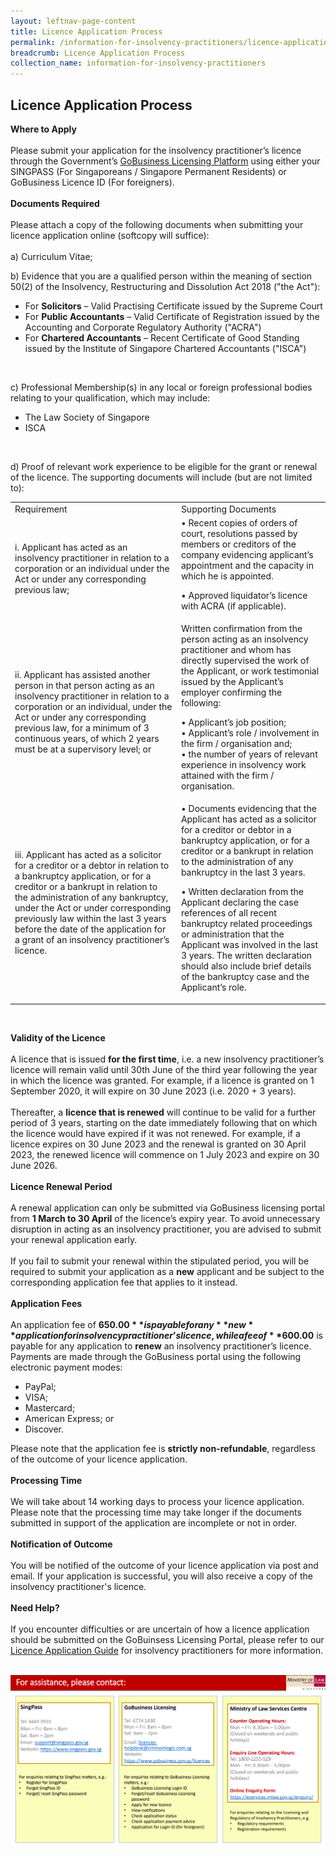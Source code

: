 ```yaml
---
layout: leftnav-page-content
title: Licence Application Process
permalink: /information-for-insolvency-practitioners/licence-application-process/
breadcrumb: Licence Application Process
collection_name: information-for-insolvency-practitioners
---
```


**Licence Application Process**
---
**Where to Apply**
<br><br>
Please submit your application for the insolvency practitioner’s licence through the Government’s <a href="https://www.gobusiness.gov.sg/licences" target="_blank">GoBusiness Licensing Platform</a> using either your SINGPASS (For Singaporeans / Singapore Permanent Residents) or GoBusiness Licence ID (For foreigners).
<br><br>
**Documents Required**
<br><br>
Please attach a copy of the following documents when submitting your licence application online (softcopy will suffice):
<br><br>
a) Curriculum Vitae;
<br>

b) Evidence that you are a qualified person within the meaning of section 50(2) of the Insolvency, Restructuring and Dissolution Act 2018 ("the Act"):
<br>
* For **Solicitors** – Valid Practising Certificate issued by the Supreme Court <br>
* For **Public Accountants** – Valid Certificate of Registration issued by the Accounting and Corporate Regulatory Authority ("ACRA") <br>
* For **Chartered Accountants** – Recent Certificate of Good Standing issued by the Institute of Singapore Chartered Accountants ("ISCA")
<br>

c) Professional Membership(s) in any local or foreign professional bodies relating to your qualification, which may include:
<br>
* The Law Society of Singapore
* ISCA
<br>

d) Proof of relevant work experience to be eligible for the grant or renewal of the licence. The supporting documents will include (but are not limited to):
<br>
<table>
<tr>
  <td>Requirement</td>
  <td>Supporting Documents</td>
 </tr>
 <tr>
  <td>i.	Applicant has acted as an insolvency practitioner in relation to a corporation or an individual under the Act or under any corresponding previous law;</td>
  <td>
•	Recent copies of orders of court, resolutions passed by members or creditors of the company evidencing applicant’s appointment and the capacity in which he is appointed.<br>

•	Approved liquidator’s licence with ACRA (if applicable).

</td>
 </tr>
 <tr>
  <td>ii.	Applicant has assisted another person in that person acting as an insolvency practitioner in relation to a corporation or an individual, under the Act or under any corresponding previous law, for a minimum of 3 continuous years, of which 2 years must be at a supervisory level; or
</td>
  <td>Written confirmation from the person acting as an insolvency practitioner and whom has directly supervised the work of the Applicant, or work testimonial issued by the Applicant’s employer confirming the following:<br>

•	Applicant’s job position;<br>
•	Applicant’s role / involvement in the firm / organisation and; <br>
•	the number of years of relevant experience in insolvency work attained with the firm / organisation. <br>

</td>
 </tr>
 <tr>
  <td>iii.	Applicant has acted as a solicitor for a creditor or a debtor in relation to a bankruptcy application, or for a creditor or a bankrupt in relation to the administration of any bankruptcy, under the Act or under corresponding previously law within the last 3 years before the date of the application for a grant of an insolvency practitioner’s licence. </td>
  <td>•	Documents evidencing that the Applicant has acted  as a solicitor for a creditor or debtor in a bankruptcy application, or for a creditor or a bankrupt in relation to the administration of any bankruptcy in the last 3 years.<br>

•	Written declaration from the Applicant declaring the case references of all recent bankruptcy related proceedings or administration that the Applicant was involved in the last 3 years. The written declaration should also include brief details of the bankruptcy case and the Applicant’s role. 
</td>
 </tr>
  
</table><br>


**Validity of the Licence**
<br><br>
A licence that is issued **for the first time**, i.e. a new insolvency practitioner’s licence will remain valid until 30th June of the third year following the year in which the licence was granted. For example, if a licence is granted on 1 September 2020, it will expire on 30 June 2023 (i.e. 2020 + 3 years).
<br><br>
Thereafter, a **licence that is renewed** will continue to be valid for a further period of 3 years, starting on the date immediately following that on which the licence would have expired if it was not renewed. For example, if a licence expires on 30 June 2023 and the renewal is granted on 30 April 2023, the renewed licence will commence on 1 July 2023 and expire on 30 June 2026.
<br><br>
**Licence Renewal Period**
<br><br>
A renewal application can only be submitted via GoBusiness licensing portal from **1 March to 30 April** of the licence’s expiry year. To avoid unnecessary disruption in acting as an insolvency practitioner, you are advised to submit your renewal application early. 
<br><br>
If you fail to submit your renewal within the stipulated period, you will be required to submit your application as a **new** applicant and be subject to the corresponding application fee that applies to it instead.
<br><br>
**Application Fees**
<br><br> 
An application fee of **$650.00** is payable for any **new** application for insolvency practitioner’s licence, while a fee of **$600.00** is payable for any application to **renew** an insolvency practitioner’s licence. Payments are made through the GoBusiness portal using the following electronic payment modes:
<br>
* PayPal;<br>
* VISA;<br>
* Mastercard;<br>
* American Express; or<br>
* Discover.<br>


Please note that the application fee is **strictly non-refundable**, regardless of the outcome of your licence application.
<br><br>
**Processing Time**
<br><br>
We will take about 14 working days to process your licence application. Please note that the processing time may take longer if the documents submitted in support of the application are incomplete or not in order.
<br><br>
**Notification of Outcome**
<br><br>
You will be notified of the outcome of your licence application via post and email. If your application is successful, you will also receive a copy of the insolvency practitioner's licence.
<br><br>
**Need Help?**
<br><br>
If you encounter difficulties or are uncertain of how a licence application should be submitted on the GoBuinsess Licensing Portal, please refer to our <a href="/files/Licence Application Guide for Insolvency Practitioners (12June2020).pdf" target="_blank">Licence Application Guide</a> for insolvency practitioners for more information.
<br><br>

<img src="/images/Table-contacts.png">
<br>
